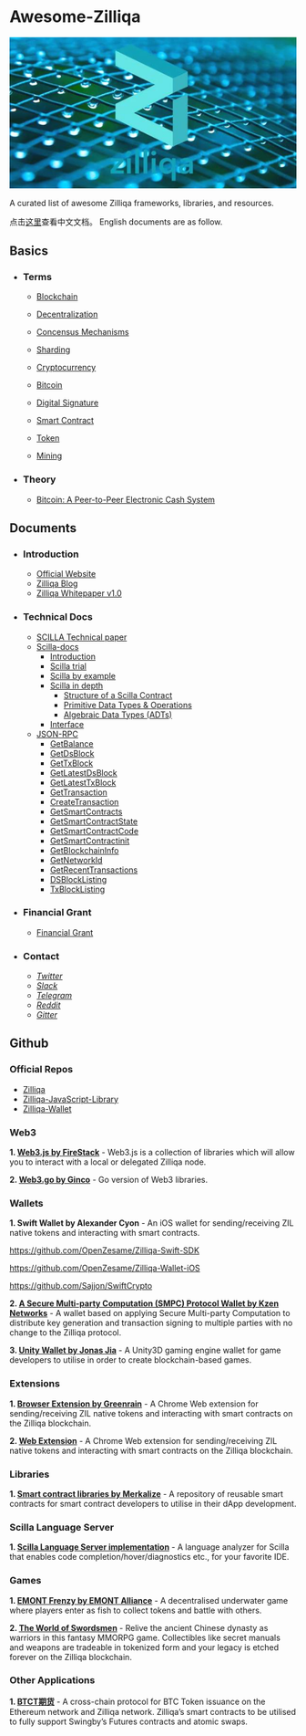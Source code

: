 # Awesome-Zilliqa

![Zilliqa](./Documents/img/zilliqa-img.jpeg)



A curated list of awesome Zilliqa frameworks, libraries, and resources.

点击[这里](./Documents/README.md)查看中文文档。
English documents are as follow.



## Basics

* ### Terms

  * [Blockchain](https://en.wikipedia.org/wiki/Blockchain)

  * [Decentralization](https://en.wikipedia.org/wiki/Decentralization)

  * [Concensus Mechanisms](https://medium.com/the-daily-bit/9-types-of-consensus-mechanisms-that-you-didnt-know-about-49ec365179da)

  * [Sharding](https://medium.com/edchain/what-is-sharding-in-blockchain-8afd9ed4cff0)

  * [Cryptocurrency](https://en.wikipedia.org/wiki/Cryptocurrency)

  * [Bitcoin](https://en.wikipedia.org/wiki/Bitcoin)

  * [Digital Signature](https://en.wikipedia.org/wiki/Digital_signature)

  * [Smart Contract](https://en.wikipedia.org/wiki/Smart_contract)

  * [Token](https://en.bitcoinwiki.org/wiki/Token)

  * [Mining](https://en.bitcoin.it/wiki/Mining)

    

* ### Theory

  * [Bitcoin: A Peer-to-Peer Electronic Cash System](https://bitcoin.org/bitcoin.pdf)



## Documents

* ### Introduction

  * [Official Website](https://zilliqa.com/)
  * [Zilliqa Blog](https://blog.zilliqa.com/@xinshu)
  * [Zilliqa Whitepaper v1.0](https://docs.zilliqa.com/whitepaper.pdf)

  

* ### Technical Docs

  * [SCILLA Technical paper](https://arxiv.org/pdf/1801.00687.pdf)
  * [Scilla-docs](http://scilla.readthedocs.io/en/latest/)
    * [Introduction](http://scilla.readthedocs.io/en/latest/intro.html)
    * [Scilla trial](http://scilla.readthedocs.io/en/latest/scilla-trial.html)
    * [Scilla by example](http://scilla.readthedocs.io/en/latest/scilla-by-example.html)
    * [Scilla in depth](http://scilla.readthedocs.io/en/latest/scilla-in-depth.html)
      - [Structure of a Scilla Contract](http://scilla.readthedocs.io/en/latest/scilla-in-depth.html#structure-of-a-scilla-contract)
      - [Primitive Data Types & Operations](http://scilla.readthedocs.io/en/latest/scilla-in-depth.html#primitive-data-types-operations)
      - [Algebraic Data Types (ADTs)](http://scilla.readthedocs.io/en/latest/scilla-in-depth.html#algebraic-data-types-adts)
    * [Interface](http://scilla.readthedocs.io/en/latest/interface.html)
  * [JSON-RPC](https://apidocs.zilliqa.com/#introduction)
    * [GetBalance](https://apidocs.zilliqa.com/#getbalance)
    * [GetDsBlock](https://apidocs.zilliqa.com/#getdsblock)
    * [GetTxBlock](https://apidocs.zilliqa.com/#gettxblock)
    * [GetLatestDsBlock](https://apidocs.zilliqa.com/#getlatestdsblock)
    * [GetLatestTxBlock](https://apidocs.zilliqa.com/#getlatesttxblock)
    * [GetTransaction](https://apidocs.zilliqa.com/#gettransaction)
    * [CreateTransaction](https://apidocs.zilliqa.com/#createtransaction)
    * [GetSmartContracts](https://apidocs.zilliqa.com/#getsmartcontracts)
    * [GetSmartContractState](https://apidocs.zilliqa.com/#getsmartcontractstate)
    * [GetSmartContractCode](https://apidocs.zilliqa.com/#getsmartcontractcode)
    * [GetSmartContractinit](https://apidocs.zilliqa.com/#getsmartcontractinit)
    * [GetBlockchainInfo](https://apidocs.zilliqa.com/#getblockchaininfo)
    * [GetNetworkId](https://apidocs.zilliqa.com/#getnetworkid)
    * [GetRecentTransactions](https://apidocs.zilliqa.com/#getrecenttransactions)
    * [DSBlockListing](https://apidocs.zilliqa.com/#dsblocklisting)
    * [TxBlockListing](https://apidocs.zilliqa.com/#txblocklisting)

  

* ### Financial Grant

  * [Financial Grant](https://blog.zilliqa.com/buildonzil-introducing-the-zilliqa-ecosystem-grant-programme-6ccb98892712)

    

* ### Contact
  * [*Twitter*](https://twitter.com/zilliqa)
  * [*Slack*](https://invite.zilliqa.com/)
  * [*Telegram*](https://t.me/zilliqachat)
  * [*Reddit*](https://www.reddit.com/r/zilliqa/)
  * [*Gitter*](https://gitter.im/Zilliqa/ecogrant)



## Github

### Official Repos

* [Zilliqa](https://github.com/Zilliqa/Zilliqa)
* [Zilliqa-JavaScript-Library](https://github.com/Zilliqa/Zilliqa-JavaScript-Library)
* [Zilliqa-Wallet](https://github.com/Zilliqa/Zilliqa-Wallet) 

### 

### Web3

**1. [Web3.js by FireStack](https://github.com/FireStack-Lab/webz.js)** - Web3.js is a collection of libraries which will allow you to interact with a local or delegated Zilliqa node.

**2. [Web3.go by Ginco](https://github.com/GincoInc/zillean)** - Go version of Web3 libraries.



### **Wallets**

**1. Swift Wallet by Alexander Cyon** - An iOS wallet for sending/receiving ZIL native tokens and interacting with smart contracts.

https://github.com/OpenZesame/Zilliqa-Swift-SDK

https://github.com/OpenZesame/Zilliqa-Wallet-iOS

https://github.com/Sajjon/SwiftCrypto

**2. [A Secure Multi-party Computation (SMPC) Protocol Wallet by Kzen Networks](https://github.com/KZen-networks)** - A wallet based on applying Secure Multi-party Computation to distribute key generation and transaction signing to multiple parties with no change to the Zilliqa protocol.

**3. [Unity Wallet by Jonas Jia](https://github.com/jonas0110/unity3d-zilliqa-wallet)** - A Unity3D gaming engine wallet for game developers to utilise in order to create blockchain-based games.



### **Extensions**

**1. [Browser Extension by Greenrain](https://github.com/qaidjohar/Zilliqa-Browser-Extension)** - A Chrome Web extension for sending/receiving ZIL native tokens and interacting with smart contracts on the Zilliqa blockchain.

**2. [Web Extension](https://github.com/appbery/Zilliqa-Chrome-Wallet)** - A Chrome Web extension for sending/receiving ZIL native tokens and interacting with smart contracts on the Zilliqa blockchain.



### **Libraries**

**1. [Smart contract libraries by Merkalize](https://github.com/vaibhavchellani/scilla-vanilla)** - A repository of reusable smart contracts for smart contract developers to utilise in their dApp development.



### **Scilla Language Server**

**1. [Scilla Language Server implementation](https://github.com/czarly/scilla-language-server)** - A language analyzer for Scilla that enables code completion/hover/diagnostics etc., for your favorite IDE.



### **Games**

**1. [EMONT Frenzy by EMONT Alliance](https://github.com/Etheremonn/emont-frenzy)** - A decentralised underwater game where players enter as fish to collect tokens and battle with others.

**2. [The World of Swordsmen](https://github.com/jonas0110/zilwuxia)** - Relive the ancient Chinese dynasty as warriors in this fantasy MMORPG game. Collectibles like secret manuals and weapons are tradeable in tokenized form and your legacy is etched forever on the Zilliqa blockchain.



### **Other Applications**

**1. [BTCT期货](https://github.com/DRI-network/)** - A cross-chain protocol for BTC Token issuance on the Ethereum network and Zilliqa network. Zilliqa’s smart contracts to be utilised to fully support Swingby’s Futures contracts and atomic swaps.
